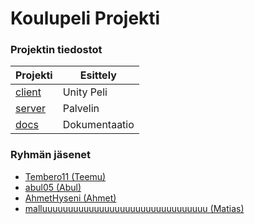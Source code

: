 # Koulupeli Projekti

### Projektin tiedostot

| Projekti | Esittely |
|-------------|---|
| [client](https://github.com/Tembero11/Koulupeli/tree/main/client) | Unity Peli |
| [server](https://github.com/Tembero11/Koulupeli/tree/main/server) | Palvelin |
| [docs](https://github.com/Tembero11/Koulupeli/tree/main/docs) | Dokumentaatio |

### Ryhmän jäsenet

* [Tembero11 (Teemu)](https://github.com/Tembero11)
* [abul05 (Abul)](https://github.com/abul05)
* [AhmetHyseni (Ahmet)](https://github.com/AhmetHyseni)
* [malluuuuuuuuuuuuuuuuuuuuuuuuuuuuuuuu (Matias)](https://github.com/malluuuuuuuuuuuuuuuuuuuuuuuuuuuuuuuu)